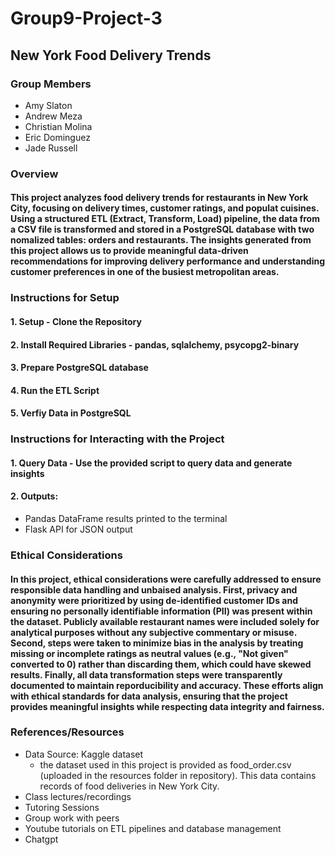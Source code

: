 # Group9-Project-3

## New York Food Delivery Trends

### Group Members
- Amy Slaton
- Andrew Meza
- Christian Molina 
- Eric Dominguez
- Jade Russell

### Overview
#### This project analyzes food delivery trends for restaurants in New York City, focusing on delivery times, customer ratings, and populat cuisines. Using a structured ETL (Extract, Transform, Load) pipeline, the data from a CSV file is transformed and stored in a PostgreSQL database with two nomalized tables: orders and restaurants. The insights generated from this project allows us to provide meaningful data-driven recommendations for improving delivery performance and understanding customer preferences in one of the busiest metropolitan areas. 

### Instructions for Setup
#### 1. Setup - Clone the Repository
#### 2. Install Required Libraries - pandas, sqlalchemy, psycopg2-binary
#### 3. Prepare PostgreSQL database
#### 4. Run the ETL Script
#### 5. Verfiy Data in PostgreSQL

### Instructions for Interacting with the Project
#### 1. Query Data - Use the provided script to query data and generate insights
#### 2. Outputs:
- Pandas DataFrame results printed to the terminal
- Flask API for JSON output

### Ethical Considerations
#### In this project, ethical considerations were carefully addressed to ensure responsible data handling and unbaised analysis. First, privacy and anonymity were prioritized by using de-identified customer IDs and ensuring no personally identifiable information (PII) was present within the dataset. Publicly available restaurant names were included solely for analytical purposes without any subjective commentary or misuse. Second, steps were taken to minimize bias in the analysis by treating missing or incomplete ratings as neutral values (e.g., "Not given" converted to 0) rather than discarding them, which could have skewed results. Finally, all data transformation steps were transparently documented to maintain reporducibility and accuracy. These efforts align with ethical standards for data analysis, ensuring that the project provides meaningful insights while respecting data integrity and fairness. 

### References/Resources
- Data Source: Kaggle dataset  
    - the dataset used in this project is provided as food_order.csv (uploaded in the resources folder in repository). This data contains records of food deliveries in New York City. 
- Class lectures/recordings
- Tutoring Sessions
- Group work with peers
- Youtube tutorials on ETL pipelines and database management 
- Chatgpt

